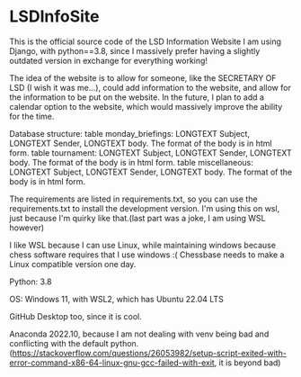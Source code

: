 # LSDInfoSite
This is the official source code of the LSD Information Website
I am using Django, with python==3.8, since I massively prefer having a slightly outdated version in exchange for everything working!

The idea of the website is to allow for someone, like the SECRETARY OF LSD (I wish it was me...), could add information to the website, and allow for the information to be put on the website. In the future, I plan to add a calendar option to the website, which would massively improve the ability for the time.

Database structure:
table monday_briefings: LONGTEXT Subject, LONGTEXT Sender, LONGTEXT body. The format of the body is in html form.
table tournament: LONGTEXT Subject, LONGTEXT Sender, LONGTEXT body. The format of the body is in html form.
table miscellaneous: LONGTEXT Subject, LONGTEXT Sender, LONGTEXT body. The format of the body is in html form.


The requirements are listed in requirements.txt, so you can use the requirements.txt to install the development version.
I'm using this on wsl, just because I'm quirky like that.(last part was a joke, I am using WSL however) 

I like WSL because I can use Linux, while maintaining windows because chess software requires that I use windows :( Chessbase needs to make a Linux compatible version one day.

Python: 3.8

OS: Windows 11, with WSL2, which has Ubuntu 22.04 LTS

GitHub Desktop too, since it is cool.

Anaconda 2022.10, because I am not dealing with venv being bad and conflicting with the default python. (https://stackoverflow.com/questions/26053982/setup-script-exited-with-error-command-x86-64-linux-gnu-gcc-failed-with-exit, it is beyond bad)